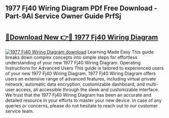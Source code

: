 ## 1977 Fj40 Wiring Diagram PDf Free Download - Part-9AI Service Owner Guide PrfSj

# <h2><a href="http://dfhq38x.blite.top/?on=1977+Fj40+Wiring+Diagram">🔗Download New 👉🔴 1977 Fj40 Wiring Diagram</a></h2>

[![1977 Fj40 Wiring Diagram download](https://i.imgur.com/lujVjoI.png)](http://dfhq38x.blite.top/?on=1977+Fj40+Wiring+Diagram)
Learning Made Easy This guide breaks down complex concepts into simple steps for effortless understanding of your new 1977 Fj40 Wiring Diagram. Operating Instructions for Advanced Users This guide is tailored to experienced users of your new 1977 Fj40 Wiring Diagram. 1977 Fj40 Wiring Diagram offers users an extensive range of advanced features, including virtual private network, automatic data encryption, customizable dashboard, and multi-user access, all accessible through the sleek and customizable interface. We trust that the 1977 Fj40 Wiring Diagram has been an accurate and detailed resource in your efforts to master your new device. In case of any queries or concerns, please do not hesitate to reach out to our customer service team.
